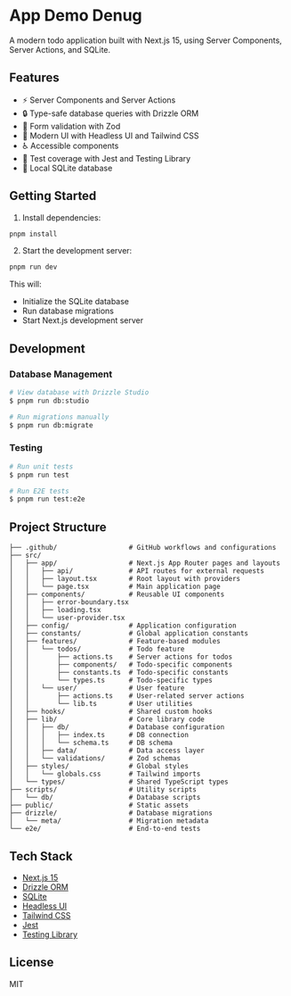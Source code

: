# App Demo Denug

A modern todo application built with Next.js 15, using Server Components, Server Actions, and SQLite.

## Features

- ⚡️ Server Components and Server Actions
- 🔒 Type-safe database queries with Drizzle ORM
- 🎯 Form validation with Zod
- 🎨 Modern UI with Headless UI and Tailwind CSS
- ♿️ Accessible components
- 🧪 Test coverage with Jest and Testing Library
- 💾 Local SQLite database

## Getting Started

1. Install dependencies:
```bash
pnpm install
```

2. Start the development server:
```bash
pnpm run dev
```

This will:
- Initialize the SQLite database
- Run database migrations
- Start Next.js development server

## Development

### Database Management

```bash
# View database with Drizzle Studio
$ pnpm run db:studio

# Run migrations manually
$ pnpm run db:migrate
```

### Testing

```bash
# Run unit tests
$ pnpm run test

# Run E2E tests
$ pnpm run test:e2e
```

## Project Structure

```
├── .github/                  # GitHub workflows and configurations
├── src/
│   ├── app/                  # Next.js App Router pages and layouts
│   │   ├── api/              # API routes for external requests
│   │   ├── layout.tsx        # Root layout with providers
│   │   └── page.tsx          # Main application page
│   ├── components/           # Reusable UI components
│   │   ├── error-boundary.tsx
│   │   ├── loading.tsx
│   │   └── user-provider.tsx
│   ├── config/               # Application configuration
│   ├── constants/            # Global application constants
│   ├── features/             # Feature-based modules
│   │   └── todos/            # Todo feature
│   │       ├── actions.ts    # Server actions for todos
│   │       ├── components/   # Todo-specific components
│   │       ├── constants.ts  # Todo-specific constants
│   │       └── types.ts      # Todo-specific types
│   │   └── user/             # User feature
│   │       ├── actions.ts    # User-related server actions
│   │       └── lib.ts        # User utilities
│   ├── hooks/                # Shared custom hooks
│   ├── lib/                  # Core library code
│   │   ├── db/               # Database configuration
│   │   │   ├── index.ts      # DB connection
│   │   │   └── schema.ts     # DB schema
│   │   ├── data/             # Data access layer
│   │   └── validations/      # Zod schemas
│   ├── styles/               # Global styles
│   │   └── globals.css       # Tailwind imports
│   └── types/                # Shared TypeScript types
├── scripts/                  # Utility scripts
│   └── db/                   # Database scripts
├── public/                   # Static assets
├── drizzle/                  # Database migrations
│   └── meta/                 # Migration metadata
└── e2e/                      # End-to-end tests
```

## Tech Stack

- [Next.js 15](https://nextjs.org/)
- [Drizzle ORM](https://orm.drizzle.team/)
- [SQLite](https://www.sqlite.org/)
- [Headless UI](https://headlessui.com/)
- [Tailwind CSS](https://tailwindcss.com/)
- [Jest](https://jestjs.io/)
- [Testing Library](https://testing-library.com/)

## License

MIT 